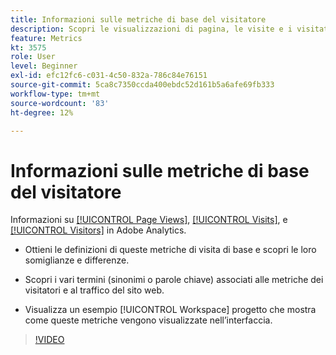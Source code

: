```yaml
---
title: Informazioni sulle metriche di base del visitatore
description: Scopri le visualizzazioni di pagina, le visite e i visitatori in Adobe Analytics. Ottieni informazioni approfondite sulle metriche visitatore di base, utili per comprendere il traffico del tuo sito web.
feature: Metrics
kt: 3575
role: User
level: Beginner
exl-id: efc12fc6-c031-4c50-832a-786c84e76151
source-git-commit: 5ca8c7350ccda400ebdc52d161b5a6afe69fb333
workflow-type: tm+mt
source-wordcount: '83'
ht-degree: 12%

---
```


# Informazioni sulle metriche di base del visitatore

Informazioni su [[!UICONTROL Page Views]](https://experienceleague.adobe.com/docs/analytics/components/metrics/page-views.html?lang=en), [[!UICONTROL Visits]](https://experienceleague.adobe.com/docs/analytics/components/metrics/visits.html?lang=it), e [[!UICONTROL Visitors]](https://experienceleague.adobe.com/docs/analytics/components/metrics/unique-visitors.html?lang=it) in Adobe Analytics.

* Ottieni le definizioni di queste metriche di visita di base e scopri le loro somiglianze e differenze.

* Scopri i vari termini (sinonimi o parole chiave) associati alle metriche dei visitatori e al traffico del sito web.

* Visualizza un esempio [!UICONTROL Workspace] progetto che mostra come queste metriche vengono visualizzate nell’interfaccia.

>[!VIDEO](https://video.tv.adobe.com/v/28774/?quality=12&learn=on)
